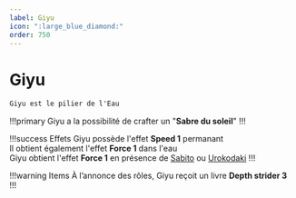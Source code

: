 ```yaml
---
label: Giyu
icon: ":large_blue_diamond:"
order: 750
---
```


# Giyu

```txt
Giyu est le pilier de l'Eau
```

!!!primary
Giyu a la possibilité de crafter un "**Sabre du soleil**"
!!!

!!!success Effets
Giyu possède l'effet **Speed 1** permanant <br>
Il obtient également l'effet **Force 1** dans l'eau <br>
Giyu obtient l'effet **Force 1** en présence de [Sabito](./sabito/) ou [Urokodaki](./urokodaki/)
!!!

!!!warning Items
À l’annonce des rôles, Giyu reçoit un livre **Depth strider 3** <br>
!!!

